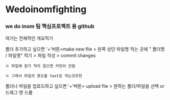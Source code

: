 # Wedoinomfighting
### we do inom 팀 핵심프로젝트 용 github
여기는 전체적인 개요적기

폴더 추가하고 싶으면 '+'버튼>make new flie > 왼쪽 상단 파일명 적는 곳에 " 폴더명 / 파일명" 적기 > 파일 작성 > commit changes

    ※ 파일에 뭔가 적지 않으면 커밋이 안됨

    ※ 그래서 파일의 용도를 text로 적는것추천


폴더나 파일을 업로드하고 싶으면 '+'버튼> upload flie > 원하는 폴더/파일을 선택 or 드래그 엔 드롭
